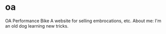 # oa
OA Performance Bike
A website for selling embrocations, etc.
About me: I'm an old dog learning new tricks.
